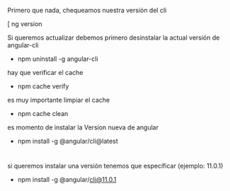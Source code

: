 
Primero que nada, chequeamos nuestra versión del cli

[  ng version 

Si queremos actualizar debemos primero desinstalar la actual versión de angular-cli
*  npm uninstall -g angular-cli

hay que verificar el cache 
* npm cache verify

es muy importante limpiar el cache
*  npm cache clean
 
 es momento de instalar la Version nueva de angular

* npm install -g @angular/cli@latest

# 

si queremos instalar una versión tenemos que específicar (ejemplo: 11.0.1)
*  npm install -g @angular/cli@11.0.1
